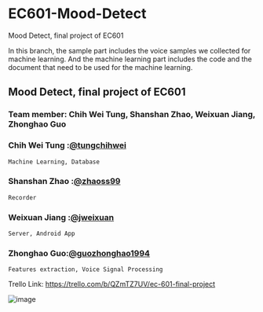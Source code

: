 # EC601-Mood-Detect
Mood Detect, final project of EC601

In this branch, the sample part includes the voice samples we collected for machine learning. And the machine learning part includes the code and the document that need to be used for the machine learning.


## Mood Detect, final project of EC601

### Team member: Chih Wei Tung, Shanshan Zhao, Weixuan Jiang, Zhonghao Guo

### Chih Wei Tung        :[@tungchihwei](https://github.com/tungchihwei)
    Machine Learning, Database

### Shanshan Zhao        :[@zhaoss99](https://github.com/zhaoss99)
    Recorder
 
### Weixuan Jiang        :[@jweixuan](https://github.com/jweixuan)
    Server, Android App

### Zhonghao Guo:[@guozhonghao1994](https://github.com/guozhonghao1994)
    Features extraction, Voice Signal Processing

Trello Link: https://trello.com/b/QZmTZ7UV/ec-601-final-project

![image](https://github.com/tungchihwei/EC601-Mood-Detect/blob/master/2_Speak%20Mood.jpg)
